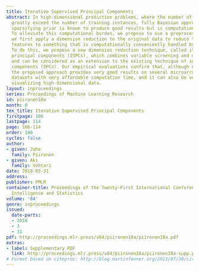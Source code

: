 ```yaml
---
title: Iterative Supervised Principal Components
abstract: In high-dimensional prediction problems, where the number of features may
  greatly exceed the number of training instances, fully Bayesian approach with a
  sparsifying prior is known to produce good results but is computationally challenging.
  To alleviate this computational burden, we propose to use a preprocessing step where
  we first apply a dimension reduction to the original data to reduce the number of
  features to something that is computationally conveniently handled by Bayesian methods.
  To do this, we propose a new dimension reduction technique, called iterative supervised
  principal components (ISPCs), which combines variable screening and dimension reduction
  and can be considered as an extension to the existing technique of supervised principal
  components (SPCs). Our empirical evaluations confirm that, although not foolproof,
  the proposed approach provides very good results on several microarray benchmark
  datasets with very affordable computation time, and it can also be very useful for
  visualizing high-dimensional data.
layout: inproceedings
series: Proceedings of Machine Learning Research
id: piironen18a
month: 0
tex_title: Iterative Supervised Principal Components
firstpage: 106
lastpage: 114
page: 106-114
order: 106
cycles: false
author:
- given: Juho
  family: Piironen
- given: Aki
  family: Vehtari
date: 2018-03-31
address: 
publisher: PMLR
container-title: Proceedings of the Twenty-First International Conference on Artificial
  Intelligence and Statistics
volume: '84'
genre: inproceedings
issued:
  date-parts:
  - 2018
  - 3
  - 31
pdf: http://proceedings.mlr.press/v84/piironen18a/piironen18a.pdf
extras:
- label: Supplementary PDF
  link: http://proceedings.mlr.press/v84/piironen18a/piironen18a-supp.pdf
# Format based on citeproc: http://blog.martinfenner.org/2013/07/30/citeproc-yaml-for-bibliographies/
---
```

